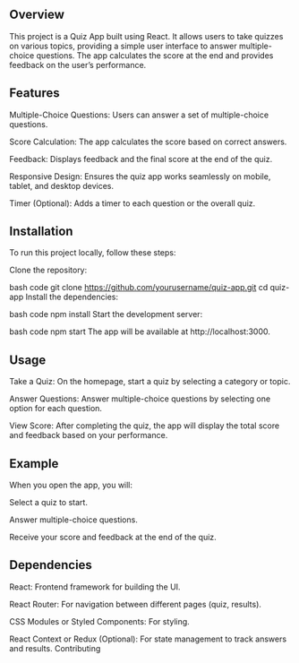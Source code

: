 ## Overview

This project is a Quiz App built using React. It allows users to take quizzes on various topics, providing a simple user interface to answer multiple-choice questions. The app calculates the score at the end and provides feedback on the user’s performance.

## Features

Multiple-Choice Questions: Users can answer a set of multiple-choice questions.

Score Calculation: The app calculates the score based on correct answers.

Feedback: Displays feedback and the final score at the end of the quiz.

Responsive Design: Ensures the quiz app works seamlessly on mobile, tablet, and desktop devices.

Timer (Optional): Adds a timer to each question or the overall quiz.

## Installation
To run this project locally, follow these steps:

Clone the repository:

bash code
git clone https://github.com/yourusername/quiz-app.git
cd quiz-app
Install the dependencies:

bash code
npm install
Start the development server:

bash code
npm start
The app will be available at http://localhost:3000.

## Usage

Take a Quiz: On the homepage, start a quiz by selecting a category or topic.

Answer Questions: Answer multiple-choice questions by selecting one option for each question.

View Score: After completing the quiz, the app will display the total score and feedback based on your performance.

## Example
When you open the app, you will:

Select a quiz to start.

Answer multiple-choice questions.

Receive your score and feedback at the end of the quiz.

## Dependencies

React: Frontend framework for building the UI.

React Router: For navigation between different pages (quiz, results).

CSS Modules or Styled Components: For styling.

React Context or Redux (Optional): For state management to track answers and results.
Contributing
